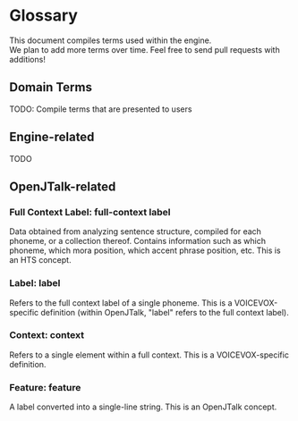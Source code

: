 # Glossary

This document compiles terms used within the engine.  
We plan to add more terms over time. Feel free to send pull requests with additions!

<!--
* Headings should be "### English Name: Code Name (lowercase)"
  * Terms that only appear in code can use just the code name
* Explanations should be 1-3 lines
* Generally avoid line breaks (don't add two spaces at the end)
-->

## Domain Terms

TODO: Compile terms that are presented to users

## Engine-related

TODO

## OpenJTalk-related

### Full Context Label: full-context label

Data obtained from analyzing sentence structure, compiled for each phoneme, or a collection thereof.
Contains information such as which phoneme, which mora position, which accent phrase position, etc.
This is an HTS concept.

### Label: label

Refers to the full context label of a single phoneme.
This is a VOICEVOX-specific definition (within OpenJTalk, "label" refers to the full context label).

### Context: context

Refers to a single element within a full context.
This is a VOICEVOX-specific definition.

### Feature: feature

A label converted into a single-line string.
This is an OpenJTalk concept.
